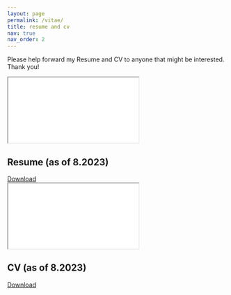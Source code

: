 ```yaml
---
layout: page
permalink: /vitae/
title: resume and cv
nav: true
nav_order: 2
---
```


<!--<header class="post-header">
    <h1 class="post-title">Resume and CV</h1>
    <p class="post-description">A PDF version of my CVs.</p> 
</header>-->

Please help forward my Resume and CV to anyone that might be interested. Thank you!

<div class="projects row">
    <div class="cv-grid-item">
        <div class="card text-center hoverable">
            <div class="card-body" id="resume">
                <iframe class="cv-frame" src="/assets/pdf/Resume_AllieNguyen.pdf#toolbar=0&statusbar=0&navpanes=0" title="Resume_AllieNguyen (as of 8.2023)"></iframe>
                <h2>Resume (as of 8.2023)</h2>
                <a href="/assets/pdf/Resume_AllieNguyen.pdf" class="btn btn-sm" role="button" title="Type">Download</a>
            </div>
        </div>
    </div>
    <div class="cv-grid-item">
        <div class="card text-center hoverable">
            <div class="card-body" id="cv">
                <iframe class="cv-frame" src="/assets/pdf/CV_AllieNguyen.pdf#toolbar=0&statusbar=0&navpanes=0" title="CV_AllieNguyen (as of 8.2023)"></iframe>
                <h2>CV (as of 8.2023)</h2>
                <a href="/assets/pdf/CV_AllieNguyen.pdf" class="btn btn-sm" role="button" title="Type">Download</a>
            </div>
        </div>
    </div>
</div>
